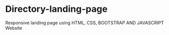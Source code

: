 # Directory-landing-page
Responsive landing page using HTML, CSS, BOOTSTRAP AND JAVASCRIPT Website 
